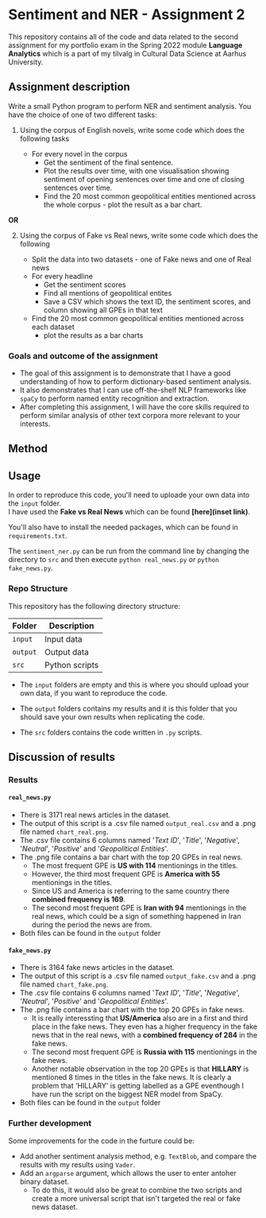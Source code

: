 # Sentiment and NER - Assignment 2
This repository contains all of the code and data related to the second assignment for my portfolio exam in the Spring 2022 module **Language Analytics** which is a part of my tilvalg in Cultural Data Science at Aarhus University.  

## Assignment description 
Write a small Python program to perform NER and sentiment analysis. 
You have the choice of one of two different tasks:

1. Using the corpus of English novels, write some code which does the following tasks

   - For every novel in the corpus
     - Get the sentiment of the final sentence.
     - Plot the results over time, with one visualisation showing sentiment of opening sentences over time and one of closing sentences over time.
     - Find the 20 most common geopolitical entities mentioned across the whole corpus - plot the result as a bar chart.

**OR**

2. Using the corpus of Fake vs Real news, write some code which does the following

   - Split the data into two datasets - one of Fake news and one of Real news
   - For every headline
     - Get the sentiment scores
     - Find all mentions of geopolitical entites
     - Save a CSV which shows the text ID, the sentiment scores, and column showing all GPEs in that text
   - Find the 20 most common geopolitical entities mentioned across each dataset 
      - plot the results as a bar charts
  


### Goals and outcome of the assignment
- The goal of this assignment is to demonstrate that I have a good understanding of how to perform dictionary-based sentiment analysis.
- It also demonstrates that I can use off-the-shelf NLP frameworks like ```spaCy``` to perform named entity recognition and extraction.
- After completing this assignment, I will have the core skills required to perform similar analysis of other text corpora more relevant to your interests.


## Method 

## Usage
In order to reproduce this code, you'll need to uploade your own data into the ```input``` folder.   
I have used the **Fake vs Real News** which can be found **[here](inset link)**.  

You'll also have to install the needed packages, which can be found in ```requirements.txt```. 

The ```sentiment_ner.py``` can be run from the command line by changing the directory to ```src``` and then execute ```python real_news.py``` *or* ```python fake_news.py```.

### Repo Structure  
This repository has the following directory structure:  

| **Folder** | **Description** |
| ----------- | ----------- |
| ```input``` | Input data |
| ```output``` | Output data |
| ```src``` | Python scripts |


- The ```input``` folders are empty and this is where you should upload your own data, if you want to reproduce the code.

- The ```output``` folders contains my results and it is this folder that you should save your own results when replicating the code. 

- The ```src``` folders contains the code written in ```.py``` scripts. 


## Discussion of results 
### Results
#### ```real_news.py```
- There is 3171 real news articles in the dataset.
- The output of this script is a .csv file named ```output_real.csv``` and a .png file named ```chart_real.png```. 
- The .csv file contains 6 columns named '*Text ID*', '*Title*', '*Negative*', '*Neutral*', '*Positive*' and '*Geopolitical Entities*'. 
- The .png file contains a bar chart with the top 20 GPEs in real news.  
   - The most frequent GPE is **US with 114** mentionings in the titles.
   - However, the third most frequent GPE is **America with 55** mentionings in the titles. 
   - Since US and America is referring to the same country there **combined frequency is 169**. 
   - The second most frequent GPE is **Iran with 94** mentionings in the real news, which could be a sign of something happened in Iran during the period the news are from. 
 - Both files can be found in the ```output``` folder

#### ```fake_news.py```
- There is 3164 fake news articles in the dataset.
- The output of this script is a .csv file named ```output_fake.csv``` and a .png file named ```chart_fake.png```. 
- The .csv file contains 6 columns named '*Text ID*', '*Title*', '*Negative*', '*Neutral*', '*Positive*' and '*Geopolitical Entities*'. 
- The .png file contains a bar chart with the top 20 GPEs in fake news.  
   - It is really interessting that **US/America** also are in a first and third place in the fake news. They even has a higher frequency in the fake news that in the real news, with a **combined frequency of 284** in the fake news. 
   - The second most frequent GPE is **Russia with 115** mentionings in the fake news.
   - Another notable observation in the top 20 GPEs is that **HILLARY** is mentioned 8 times in the titles in the fake news. It is clearly a problem that 'HILLARY' is getting labelled as a GPE eventhough I have run the script on the biggest NER model from SpaCy. 
- Both files can be found in the ```output``` folder


### Further development 
Some improvements for the code in the furture could be: 
- Add another sentiment analysis method, e.g. ```TextBlob```, and compare the results with my results using ```Vader```. 
- Add an ```argparse``` argument, which allows the user to enter antoher binary dataset. 
   - To do this, it would also be great to combine the two scripts and create a more universal script that isn't targeted the real or fake news dataset.  
